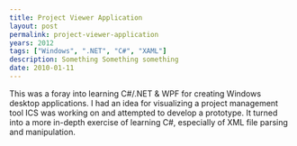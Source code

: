 ```yaml
---
title: Project Viewer Application
layout: post
permalink: project-viewer-application
years: 2012
tags: ["Windows", ".NET", "C#", "XAML"]
description: Something Something something
date: 2010-01-11
---
```


This was a foray into learning C#/.NET & WPF for creating Windows desktop applications. I had an idea for visualizing a project management tool ICS was working on and attempted to develop a prototype. It turned into a more in-depth exercise of learning C#, especially of XML file parsing and manipulation.
